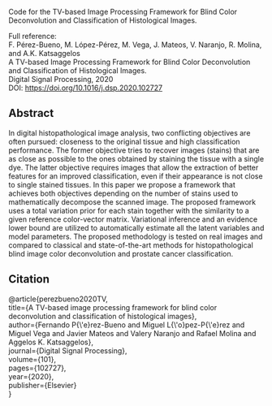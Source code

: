 Code for the TV-based Image Processing Framework for Blind Color Deconvolution and Classification of Histological Images.

Full reference:\
F. Pérez-Bueno, M. López-Pérez, M. Vega, J. Mateos, V. Naranjo, R. Molina,  and  A.K. Katsaggelos\
A TV-based Image Processing Framework for Blind Color Deconvolution and Classification of Histological Images.\
Digital Signal Processing, 2020\
DOI: https://doi.org/10.1016/j.dsp.2020.102727

## Abstract
In digital histopathological image analysis, two conflicting objectives are often pursued: closeness to the original tissue and high classification performance. The former objective tries to recover images (stains) that are as close as possible to the ones obtained by staining the tissue with a single dye. The latter objective requires images that allow the extraction of better features for an improved classification, even if their appearance is not close to single stained tissues. In this paper we propose a framework that achieves both objectives depending on the number of stains used to mathematically decompose the scanned image. The proposed framework uses a total variation prior for each stain together with the similarity to a given reference color-vector matrix. Variational inference and an evidence lower bound are utilized to automatically estimate all the latent variables and model parameters. The proposed methodology is tested on real images and compared to classical and state-of-the-art methods for histopathological blind image color deconvolution and prostate cancer classification.
## Citation
@article{perezbueno2020TV,\
  title={A TV-based image processing framework for blind color deconvolution and classification of histological images},\
  author={Fernando P{\\'e}rez-Bueno and Miguel L{\\'o}pez-P{\\'e}rez and Miguel Vega and Javier Mateos and Valery Naranjo and Rafael Molina and Aggelos K. Katsaggelos},\
  journal={Digital Signal Processing},\
  volume={101},\
  pages={102727},\
  year={2020},\
  publisher={Elsevier}\
}

